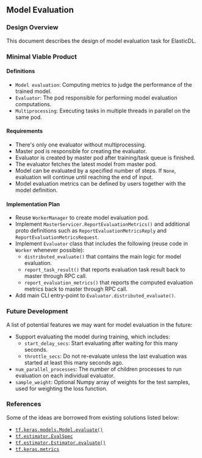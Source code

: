 ## Model Evaluation

### Design Overview

This document describes the design of model evaluation task for ElasticDL.

### Minimal Viable Product

#### Definitions

* `Model evaluation`: Computing metrics to judge the performance of the trained model.
* `Evaluator`: The pod responsible for performing model evaluation computations.
* `Multiprocessing`: Executing tasks in multiple threads in parallel on the same pod.

#### Requirements

* There's only one evaluator without multiprocessing.
* Master pod is responsible for creating the evaluator.
* Evaluator is created by master pod after training/task queue is finished.
* The evaluator fetches the latest model from master pod.
* Model can be evaluated by a specified number of steps. If `None`, evaluation will continue until reaching the end of input.
* Model evaluation metrics can be defined by users together with the model definition.

#### Implementation Plan

* Reuse `WorkerManager` to create model evaluation pod.
* Implement `MasterServicer.ReportEvaluationMetrics()` and additional proto definitions such as
    `ReportEvaluationMetricsReply` and `ReportEvaluationMetricsRequest`.
* Implement `Evaluator` class that includes the following (reuse code in `Worker` whenever possible):
    * `distributed_evaluate()` that contains the main logic for model evaluation.
    * `report_task_result()` that reports evaluation task result back to master through RPC call.
    * `report_evaluation_metrics()` that reports the computed evaluation metrics back to master through RPC call.
* Add main CLI entry-point to `Evaluator.distributed_evaluate()`.

### Future Development

A list of potential features we may want for model evaluation in the future:

* Support evaluating the model during training, which includes:
    * `start_delay_secs`: Start evaluating after waiting for this many seconds.
    * `throttle_secs`: Do not re-evaluate unless the last evaluation was started at least this many seconds ago.
* `num_parallel_processes`: The number of children processes to run evaluation on each individual evaluator.
* `sample_weight`: Optional Numpy array of weights for the test samples, used for weighting the loss function.

### References

Some of the ideas are borrowed from existing solutions listed below:

* [`tf.keras.models.Model.evaluate()`](https://www.tensorflow.org/api_docs/python/tf/keras/models/Model#evaluate)
* [`tf.estimator.EvalSpec`](https://www.tensorflow.org/api_docs/python/tf/estimator/EvalSpec)
* [`tf.estimator.Estimator.evaluate()`](https://www.tensorflow.org/api_docs/python/tf/estimator/Estimator#evaluate)
* [`tf.keras.metrics`](https://www.tensorflow.org/api_docs/python/tf/keras/metrics)